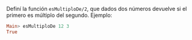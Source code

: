 Definí la función ```esMultiploDe/2```, que dados dos números devuelve si el primero es múltiplo del segundo. Ejemplo:

```haskell
Main> esMultiploDe 12 3
True
```

